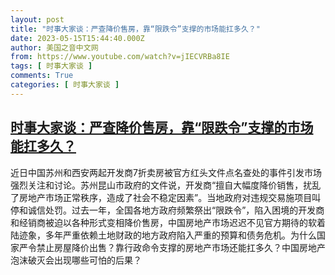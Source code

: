 ```yaml
---
layout: post
title: "时事大家谈：严查降价售房，靠“限跌令”支撑的市场能扛多久？"
date: 2023-05-15T15:44:40.000Z
author: 美国之音中文网
from: https://www.youtube.com/watch?v=jIECVRBa8IE
tags: [ 时事大家谈 ]
comments: True
categories: [ 时事大家谈 ]
---
```

<!--1684165480000-->
[时事大家谈：严查降价售房，靠“限跌令”支撑的市场能扛多久？](https://www.youtube.com/watch?v=jIECVRBa8IE)
------

<div>
近日中国苏州和西安两起开发商7折卖房被官方红头文件点名查处的事件引发市场强烈关注和讨论。苏州昆山市政府的文件说，开发商“擅自大幅度降价销售，扰乱了房地产市场正常秩序，造成了社会不稳定因素”。当地政府对违规交易施项目叫停和诚信处罚。过去一年，全国各地方政府频繁祭出“限跌令”，陷入困境的开发商和经销商被迫以各种形式变相降价售房，中国房地产市场迟迟不见官方期待的软着陆迹象，多年严重依赖土地财政的地方政府陷入严重的预算和债务危机。为什么国家严令禁止房屋降价出售？靠行政命令支撑的房地产市场还能扛多久？中国房地产泡沫破灭会出现哪些可怕的后果？
</div>
